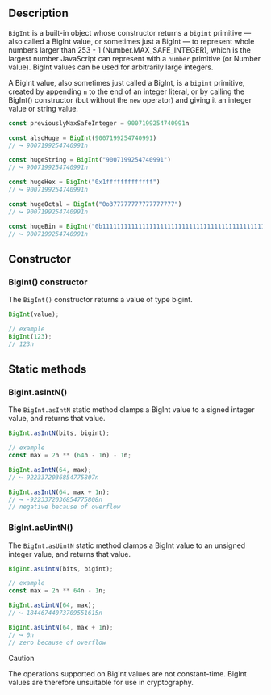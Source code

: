 <link rel="stylesheet" href="https://cdn.jsdelivr.net/npm/bootstrap-icons@1.5.0/font/bootstrap-icons.css">
<link rel="stylesheet" href="../../lib/doc_style.css">

## Description

`BigInt` is a built-in object whose constructor returns a `bigint` primitive — also called a BigInt value, or sometimes just a BigInt — to represent whole numbers larger than 253 - 1 (Number.MAX_SAFE_INTEGER), which is the largest number JavaScript can represent with a `number` primitive (or Number value). BigInt values can be used for arbitrarily large integers.

A BigInt value, also sometimes just called a BigInt, is a `bigint` primitive, created by appending `n` to the end of an integer literal, or by calling the BigInt() constructor (but without the `new` operator) and giving it an integer value or string value.
```js
const previouslyMaxSafeInteger = 9007199254740991n

const alsoHuge = BigInt(9007199254740991)
// ↪ 9007199254740991n

const hugeString = BigInt("9007199254740991")
// ↪ 9007199254740991n

const hugeHex = BigInt("0x1fffffffffffff")
// ↪ 9007199254740991n

const hugeOctal = BigInt("0o377777777777777777")
// ↪ 9007199254740991n

const hugeBin = BigInt("0b11111111111111111111111111111111111111111111111111111")
// ↪ 9007199254740991n
```

## Constructor

### BigInt() constructor
The `BigInt()` constructor returns a value of type bigint.
```js
BigInt(value);

// example
BigInt(123);
// 123n
```

## Static methods

### BigInt.asIntN()
The `BigInt.asIntN` static method clamps a BigInt value to a signed integer value, and returns that value.
```js
BigInt.asIntN(bits, bigint);

// example
const max = 2n ** (64n - 1n) - 1n;

BigInt.asIntN(64, max);
// ↪ 9223372036854775807n

BigInt.asIntN(64, max + 1n);
// ↪ -9223372036854775808n
// negative because of overflow
```

### BigInt.asUintN()
The `BigInt.asUintN` static method clamps a BigInt value to an unsigned integer value, and returns that value.
```js
BigInt.asUintN(bits, bigint);

// example
const max = 2n ** 64n - 1n;

BigInt.asUintN(64, max);
// ↪ 18446744073709551615n

BigInt.asUintN(64, max + 1n);
// ↪ 0n
// zero because of overflow
```

> [!CAUTION]
> The operations supported on BigInt values are not constant-time. BigInt values are therefore unsuitable for use in cryptography.













